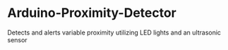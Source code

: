 # Arduino-Proximity-Detector
Detects and alerts variable proximity utilizing LED lights and an ultrasonic sensor
